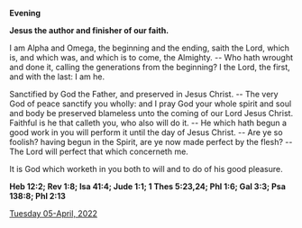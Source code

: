 **Evening**

**Jesus the author and finisher of our faith.**
 
I am Alpha and Omega, the beginning and the ending, saith the Lord, which is, and which was, and which is to come, the Almighty. -- Who hath wrought and done it, calling the generations from the beginning? I the Lord, the first, and with the last: I am he.
 
Sanctified by God the Father, and preserved in Jesus Christ. -- The very God of peace sanctify you wholly: and I pray God your whole spirit and soul and body be preserved blameless unto the coming of our Lord Jesus Christ. Faithful is he that calleth you, who also will do it. -- He which hath begun a good work in you will perform it until the day of Jesus Christ. -- Are ye so foolish? having begun in the Spirit, are ye now made perfect by the flesh? -- The Lord will perfect that which concerneth me.
 
It is God which worketh in you both to will and to do of his good pleasure.  

**Heb 12:2; Rev 1:8; Isa 41:4; Jude 1:1; 1 Thes 5:23,24; Phl 1:6; Gal 3:3; Psa 138:8; Phl 2:13**

[Tuesday 05-April, 2022](https://t.me/daily_light)

